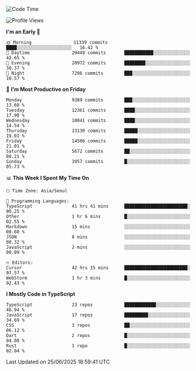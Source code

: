 <!--START_SECTION:waka-->
![Code Time](http://img.shields.io/badge/Code%20Time-7%2C928%20hrs%2058%20mins-blue)

![Profile Views](http://img.shields.io/badge/Profile%20Views-0-blue)

**I'm an Early 🐤** 

```text
🌞 Morning                11339 commits       ████░░░░░░░░░░░░░░░░░░░░░   16.42 % 
🌆 Daytime                29449 commits       ███████████░░░░░░░░░░░░░░   42.65 % 
🌃 Evening                20972 commits       ████████░░░░░░░░░░░░░░░░░   30.37 % 
🌙 Night                  7296 commits        ███░░░░░░░░░░░░░░░░░░░░░░   10.57 % 
```
📅 **I'm Most Productive on Friday** 

```text
Monday                   9389 commits        ███░░░░░░░░░░░░░░░░░░░░░░   13.60 % 
Tuesday                  12361 commits       ████░░░░░░░░░░░░░░░░░░░░░   17.90 % 
Wednesday                10041 commits       ████░░░░░░░░░░░░░░░░░░░░░   14.54 % 
Thursday                 13130 commits       █████░░░░░░░░░░░░░░░░░░░░   19.01 % 
Friday                   14506 commits       █████░░░░░░░░░░░░░░░░░░░░   21.01 % 
Saturday                 5672 commits        ██░░░░░░░░░░░░░░░░░░░░░░░   08.21 % 
Sunday                   3957 commits        █░░░░░░░░░░░░░░░░░░░░░░░░   05.73 % 
```


📊 **This Week I Spent My Time On** 

```text
🕑︎ Time Zone: Asia/Seoul

💬 Programming Languages: 
TypeScript               41 hrs 41 mins      ████████████████████████░   96.25 % 
Other                    1 hr 6 mins         █░░░░░░░░░░░░░░░░░░░░░░░░   02.55 % 
Markdown                 15 mins             ░░░░░░░░░░░░░░░░░░░░░░░░░   00.60 % 
JSON                     8 mins              ░░░░░░░░░░░░░░░░░░░░░░░░░   00.32 % 
JavaScript               2 mins              ░░░░░░░░░░░░░░░░░░░░░░░░░   00.09 % 

🔥 Editors: 
Cursor                   42 hrs 15 mins      ████████████████████████░   97.57 % 
WebStorm                 1 hr 3 mins         █░░░░░░░░░░░░░░░░░░░░░░░░   02.43 % 
```

**I Mostly Code in TypeScript** 

```text
TypeScript               23 repos            ████████████░░░░░░░░░░░░░   46.94 % 
JavaScript               17 repos            █████████░░░░░░░░░░░░░░░░   34.69 % 
CSS                      3 repos             ██░░░░░░░░░░░░░░░░░░░░░░░   06.12 % 
Dart                     2 repos             █░░░░░░░░░░░░░░░░░░░░░░░░   04.08 % 
Rust                     1 repo              █░░░░░░░░░░░░░░░░░░░░░░░░   02.04 % 
```




 Last Updated on 25/06/2025 18:59:41 UTC
<!--END_SECTION:waka-->
